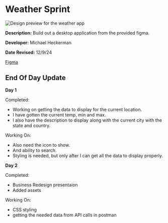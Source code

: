 # Weather Sprint

![Design preview for the weather app]()

**Description:** Build out a desktop application from the provided figma.

**Developer:** Michael Heckerman

**Date Revised:** 12/9/24


[Figma](https://www.figma.com/design/ldUWQTiHsWodPq4GH4jeok/Weather-App?node-id=0-1&t=YdltH3a8wa8KZsqC-1)

## End Of Day Update

**Day 1**

Completed:
- Working on getting the data to display for the current location. 
- I have gotten the current temp, min and max.
- I also have the description to display along with the current city with the state and country. 

Working On:
- Also need the icon to show. 
- And ability to search. 
- Styling is needed, but only after I can get all the data to display properly.

**Day 2**

Completed:
- Business Redesign presentaion
- Added assets

Working On:
- CSS styling
- getting the needed data from API calls in postman